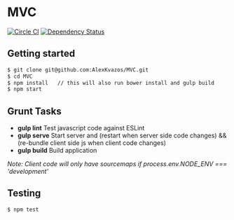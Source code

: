 # MVC

[![Circle CI](https://circleci.com/gh/AlexKvazos/MVC.svg?style=svg)](https://circleci.com/gh/AlexKvazos/MVC)
[![Dependency Status](https://david-dm.org/AlexKvazos/MVC.svg)](https://david-dm.org/AlexKvazos/MVC)

## Getting started

```bash
$ git clone git@github.com:AlexKvazos/MVC.git
$ cd MVC
$ npm install   // this will also run bower install and gulp build
$ npm start
```

## Grunt Tasks

* **gulp lint** Test javascript code against ESLint
* **gulp serve** Start server and (restart when server side code changes) && (re-bundle client side js when client code changes)
* **gulp build** Build application

_Note: Client code will only have sourcemaps if process.env.NODE\_ENV === 'development'_

## Testing
```bash
$ npm test
```
